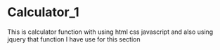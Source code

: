 # Calculator_1
This is calculator function with using html css javascript and also using jquery that function I have use for this section
